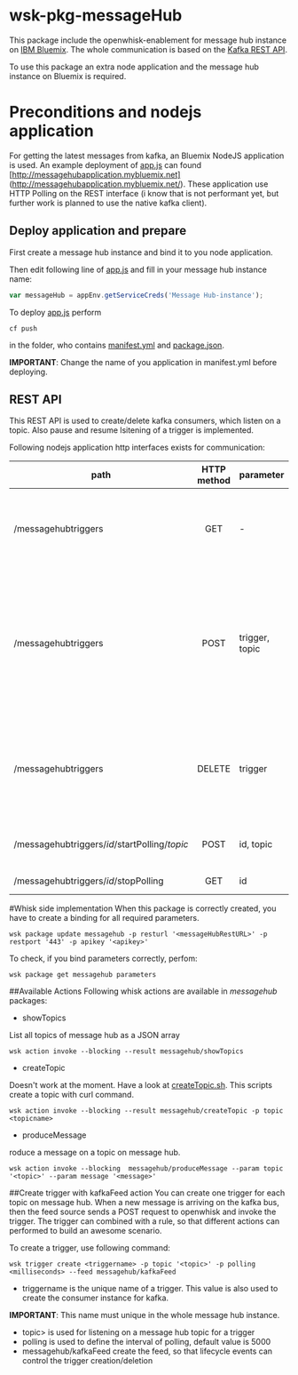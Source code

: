 # wsk-pkg-messageHub
This package include the openwhisk-enablement for message hub instance on [IBM Bluemix](http://www.ibm.com/cloud-computing/bluemix/). The whole communication is based on the [Kafka REST API](http://docs.confluent.io/2.0.0/kafka-rest/docs/index.html). 

To use this package an extra node application and the message hub instance on Bluemix is required.


# Preconditions and nodejs application
For getting the latest messages from kafka, an Bluemix NodeJS application is used. An example deployment of [app.js](https://github.ibm.com/saschoff/wsk-pkg-messageHub/blob/master/app.js) can found [http://messagehubapplication.mybluemix.net] (http://messagehubapplication.mybluemix.net/). 
These application use HTTP Polling on the REST interface (i know that is not performant yet, but further work is planned to use the native kafka client). 

## Deploy application and prepare
First create a message hub instance and bind it to you node application. 

Then edit following line of [app.js](https://github.ibm.com/saschoff/wsk-pkg-messageHub/blob/master/app.js) and fill in your message hub instance name:
``` javascript
var messageHub = appEnv.getServiceCreds('Message Hub-instance');
``` 

To deploy [app.js](https://github.ibm.com/saschoff/wsk-pkg-messageHub/blob/master/app.js) perform
``` 
cf push
```
in the folder, who contains [manifest.yml](https://github.ibm.com/saschoff/wsk-pkg-messageHub/blob/master/manifest.yml) and [package.json](https://github.ibm.com/saschoff/wsk-pkg-messageHub/blob/master/package.json). 

**IMPORTANT**: Change the name of you application in manifest.yml before deploying.

## REST API
This REST API is used to create/delete kafka consumers, which listen on a topic. Also pause and resume lsitening of a trigger is implemented.

Following nodejs application http interfaces exists for communication:

| path        | HTTP method           | parameter  | description |
| ------------- |:-------------:|:-----|:-----|
| /messagehubtriggers    | GET  | - | Returns a list of existing trigegrs in JSON. No extra parameters required.|
| /messagehubtriggers | POST | trigger, topic | Create a new trigger, which poll on kafka bus. This call requires id and topic of a trigger, this equals to the "triggername" and "topic" from "wsk trigger create <triggername> "|
| /messagehubtriggers | DELETE | trigger | Delete a selected trigger when performed. Required parameter is id, like in the creation process.|
|/messagehubtriggers/*id*/startPolling/*topic* | POST | id, topic | Starts polling process of a trigger on a topic. |
|/messagehubtriggers/*id*/stopPolling | GET | id | Stops polling of a trigger. |


#Whisk side implementation
When this package is correctly created, you have to create a binding for all required parameters.

```
wsk package update messagehub -p resturl '<messageHubRestURL>' -p restport '443' -p apikey '<apikey>' 
```
To check, if you bind parameters correctly, perfom:
```
wsk package get messagehub parameters
```

##Available Actions
Following whisk actions are available in *messagehub* packages:

- showTopics

List all topics of message hub as a JSON array
```
wsk action invoke --blocking --result messagehub/showTopics
```

- createTopic

Doesn't work at the moment. Have a look at [createTopic.sh](https://github.com/saschoff91/wsk-pkg-messagehub/blob/master/scripts/createTopic.sh). This scripts create a topic with curl command.
```
wsk action invoke --blocking --result messagehub/createTopic -p topic <topicname>

```

- produceMessage

roduce a message on a topic on message hub.
```
wsk action invoke --blocking  messagehub/produceMessage --param topic '<topic>' --param message '<message>' 
```

##Create trigger with kafkaFeed action
You can create one trigger for each topic on message hub. When a new message is arriving on the kafka bus, then the feed source sends a POST request to openwhisk and invoke the trigger. The trigger can combined with a rule, so that different actions can performed to build an awesome scenario.

To create a trigger, use following command:
```
wsk trigger create <triggername> -p topic '<topic>' -p polling <milliseconds> --feed messagehub/kafkaFeed
```
- triggername is the unique name of a trigger. This value is also used to create the consumer instance for kafka.

**IMPORTANT**: This name must unique in the whole message hub instance.
- topic> is used for listening on a message hub topic for a trigger
- polling is used to define the interval of polling, default value is 5000
- messagehub/kafkaFeed create the feed, so that lifecycle events can control the trigger creation/deletion
